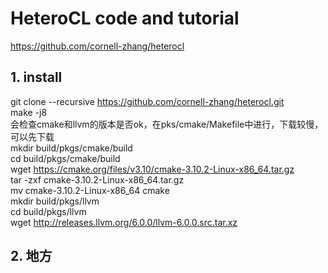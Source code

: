 # HeteroCL code and tutorial

https://github.com/cornell-zhang/heterocl 
## 1. install  
git clone --recursive https://github.com/cornell-zhang/heterocl.git  
make -j8  
会检查cmake和llvm的版本是否ok，在pks/cmake/Makefile中进行，下载较慢，可以先下载  
mkdir build/pkgs/cmake/build  
cd build/pkgs/cmake/build  
wget https://cmake.org/files/v3.10/cmake-3.10.2-Linux-x86_64.tar.gz  
tar -zxf cmake-3.10.2-Linux-x86_64.tar.gz  
mv cmake-3.10.2-Linux-x86_64 cmake  
mkdir build/pkgs/llvm  
cd build/pkgs/llvm  
wget http://releases.llvm.org/6.0.0/llvm-6.0.0.src.tar.xz  

## 2. 地方 
